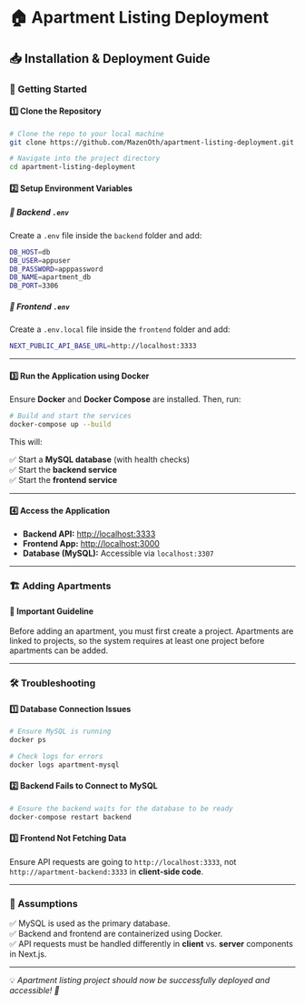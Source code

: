 
# 🏠 Apartment Listing Deployment

## 📥 Installation & Deployment Guide  

### 🚀 Getting Started  

#### 1️⃣ Clone the Repository  

```sh
# Clone the repo to your local machine
git clone https://github.com/MazenOth/apartment-listing-deployment.git

# Navigate into the project directory
cd apartment-listing-deployment
```


#### 2️⃣ Setup Environment Variables  

##### 📌 Backend `.env`  
Create a `.env` file inside the `backend` folder and add:  

```sh
DB_HOST=db
DB_USER=appuser
DB_PASSWORD=apppassword
DB_NAME=apartment_db
DB_PORT=3306
```

##### 📌 Frontend `.env`  
Create a `.env.local` file inside the `frontend` folder and add:  

```sh
NEXT_PUBLIC_API_BASE_URL=http://localhost:3333
```

---

#### 3️⃣ Run the Application using Docker  

Ensure **Docker** and **Docker Compose** are installed. Then, run:  

```sh
# Build and start the services
docker-compose up --build
```

This will:  

✅ Start a **MySQL database** (with health checks)  
✅ Start the **backend service**  
✅ Start the **frontend service**  

---

#### 4️⃣ Access the Application  

- **Backend API:** [http://localhost:3333](http://localhost:3333)  
- **Frontend App:** [http://localhost:3000](http://localhost:3000)  
- **Database (MySQL):** Accessible via `localhost:3307`  

---

### 🏗 Adding Apartments
#### 🔹 Important Guideline
Before adding an apartment, you must first create a project. Apartments are linked to projects, so the system requires at least one project before apartments can be added.

---

### 🛠 Troubleshooting  

#### 1️⃣ Database Connection Issues  

```sh
# Ensure MySQL is running
docker ps

# Check logs for errors
docker logs apartment-mysql
```

#### 2️⃣ Backend Fails to Connect to MySQL  

```sh
# Ensure the backend waits for the database to be ready
docker-compose restart backend
```

#### 3️⃣ Frontend Not Fetching Data  

Ensure API requests are going to `http://localhost:3333`, not `http://apartment-backend:3333` in **client-side code**.

---

### 🎯 Assumptions  

✅ MySQL is used as the primary database.  
✅ Backend and frontend are containerized using Docker.  
✅ API requests must be handled differently in **client** vs. **server** components in Next.js.  

---

💡 _Apartment listing project should now be successfully deployed and accessible! 🚀_
